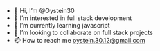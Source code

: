 - 👋 Hi, I’m @Oystein30
- 👀 I’m interested in full stack development
- 🌱 I’m currently learning javascript
- 💞️ I’m looking to collaborate on full stack projects
- 📫 How to reach me oystein.30.12@gmail.com

<!---
Oystein30/Oystein30 is a ✨ special ✨ repository because its `README.md` (this file) appears on your GitHub profile.
You can click the Preview link to take a look at your changes.
--->
